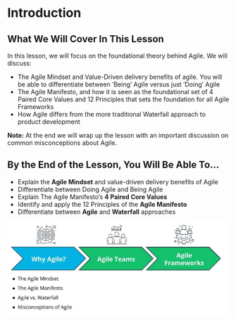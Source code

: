 # Introduction

## What We Will Cover In This Lesson

In this lesson, we will focus on the foundational theory behind Agile. We will discuss:

- The Agile Mindset and Value-Driven delivery benefits of agile. You will be able to differentiate between ‘Being’ Agile versus just ‘Doing’ Agile  
- The Agile Manifesto, and how it is seen as the foundational set of 4 Paired Core Values and 12 Principles that sets the foundation for all Agile Frameworks
- How Agile differs from the more traditional Waterfall approach to product development

**Note:** At the end we will wrap up the lesson with an important discussion on common misconceptions about Agile.

## By the End of the Lesson, You Will Be Able To...

- Explain the **Agile Mindset** and value-driven delivery benefits of Agile
- Differentiate between Doing Agile and Being Agile
- Explain The Agile Manifesto’s **4 Paired Core Values**
- Identify and apply the 12 Principles of the **Agile Manifesto**
- Differentiate between **Agile** and **Waterfall** approaches

![Agile Transformation Project: WorldVisitz Mobile Application](./Resources/2.1.0.ModuleRoadMap.jpg)